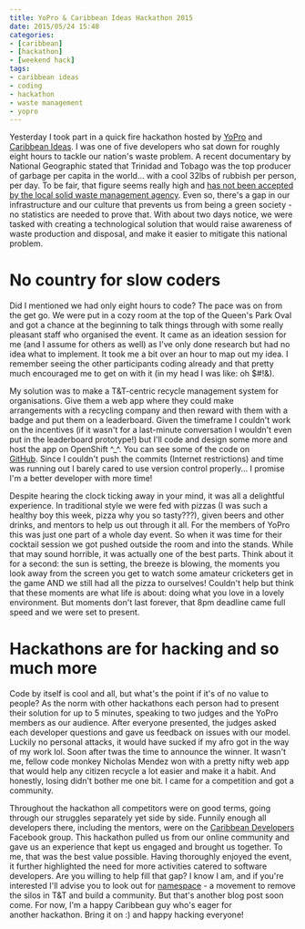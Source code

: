 ```yaml
---
title: YoPro & Caribbean Ideas Hackathon 2015
date: 2015/05/24 15:48
categories:
- [caribbean]
- [hackathon]
- [weekend hack]
tags:
- caribbean ideas
- coding
- hackathon
- waste management
- yopro
---
```


Yesterday I took part in a quick fire hackathon hosted by
[YoPro](http://www.eypglobal.com/) and [Caribbean
Ideas](http://caribbeanideas.com/). I was one of five developers who sat
down for roughly eight hours to tackle our nation's waste problem. A
recent documentary by National Geographic stated that Trinidad and
Tobago was the top producer of garbage per capita in the world... with a
cool 32lbs of rubbish per person, per day. To be fair, that figure seems
really high and [has not been accepted by the local solid waste
management agency](http://www.newsday.co.tt/news/0,211023.html). Even
so, there's a gap in our infrastructure and our culture that prevents us
from being a green society - no statistics are needed to prove that.
With about two days notice, we were tasked with creating a technological
solution that would raise awareness of waste production and disposal,
and make it easier to mitigate this national problem.

# No country for slow coders
Did I mentioned we had only eight hours to code? The pace was on from
the get go. We were put in a cozy room at the top of the Queen's Park
Oval and got a chance at the beginning to talk things through with some
really pleasant staff who organised the event. It came as an ideation
session for me (and I assume for others as well) as I've only
done research but had no idea what to implement. It took me a bit over
an hour to map out my idea. I remember seeing the other participants
coding already and that pretty much encouraged me to get on with it (in
my head I was like: oh $#!&).

My solution was to make a T&T-centric recycle management system for
organisations. Give them a web app where they could make
arrangements with a recycling company and then reward with them with a
badge and put them on a leaderboard. Given the timeframe I couldn't work
on the incentives (if it wasn't for a last-minute conversation I
wouldn't even put in the leaderboard prototype!) but I'll code and
design some more and host the app on OpenShift ^_^. You can see some
of the code on [GitHub](https://github.com/msanatan/icangreen). Since I
couldn't push the commits (Internet restrictions) and time was running
out I barely cared to use version control properly... I promise I'm a
better developer with more time!

Despite hearing the clock ticking away in your mind, it was all a
delightful experience. In traditional style we were fed with pizzas (I
was such a healthy boy this week, pizza why you so tasty???), given
beers and other drinks, and mentors to help us out through it all. For
the members of YoPro this was just one part of a whole day event. So
when it was time for their cocktail session we got pushed outside the
room and into the stands. While that may sound horrible, it was actually
one of the best parts. Think about it for a second: the sun is setting,
the breeze is blowing, the moments you look away from the screen you get
to watch some amateur cricketers get in the game AND we still had all
the pizza to ourselves! Couldn't help but think that these moments
are what life is about: doing what you love in a lovely environment. But
moments don't last forever, that 8pm deadline came full speed and we
were set to present.

# Hackathons are for hacking and so much more
Code by itself is cool and all, but what's the point if it's of no value
to people? As the norm with other hackathons each person had to present
their solution for up to 5 minutes, speaking to two judges and the YoPro
members as our audience. After everyone presented, the judges asked each
developer questions and gave us feedback on issues with our model.
Luckily no personal attacks, it would have sucked if my afro got in the
way of my work lol. Soon after twas the time to announce the winner. It
wasn't me, fellow code monkey Nicholas Mendez won with a pretty nifty
web app that would help any citizen recycle a lot easier and make it a
habit. And honestly, losing didn't bother me one bit. I came for a
competition and got a community.

Throughout the hackathon all competitors were on good terms, going
through our struggles separately yet side by side. Funnily enough all
developers there, including the mentors, were on the [Caribbean
Developers](https://www.facebook.com/groups/devcarib/) Facebook group.
This hackathon pulled us from our online community and gave us an
experience that kept us engaged and brought us together. To me, that was
the best value possible. Having thoroughly enjoyed the event, it further
highlighted the need for more activities catered to software developers.
Are you willing to help fill that gap? I know I am, and if you're
interested I'll advise you to look out for
[namespace](http://namespaceappclub.github.io/) - a movement to remove
the silos in T&T and build a community. But that's another blog post
soon come. For now, I'm a happy Caribbean guy who's eager for
another hackathon. Bring it on :) and happy hacking everyone!
